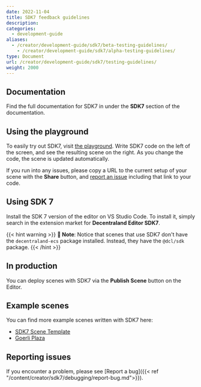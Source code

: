 ```yaml
---
date: 2022-11-04
title: SDK7 feedback guidelines
description:
categories:
  - development-guide
aliases:
  - /creator/development-guide/sdk7/beta-testing-guidelines/
	- /creator/development-guide/sdk7/alpha-testing-guidelines/
type: Document
url: /creator/development-guide/sdk7/testing-guidelines/
weight: 2000
---
```


## Documentation

Find the full documentation for SDK7 in under the **SDK7** section of the documentation.

## Using the playground

To easily try out SDK7, visit [the playground](https://playground.decentraland.org/). Write SDK7 code on the left of the screen, and see the resulting scene on the right. As you change the code, the scene is updated automatically.

If you run into any issues, please copy a URL to the current setup of your scene with the **Share** button, and [report an issue](#reporting-issues) including that link to your code.

## Using SDK 7

Install the SDK 7 version of the editor on VS Studio Code. To install it, simply search in the extension market for **Decentraland Editor SDK7**.

{{< hint warning >}}
**📔 Note**: Notice that scenes that use SDK7 don't have the `decentraland-ecs` package installed. Instead, they have the `@dcl/sdk` package.
{{< /hint >}}

## In production

You can deploy scenes with SDK7 via the **Publish Scene** button on the Editor.

## Example scenes

You can find more example scenes written with SDK7 here:

- [SDK7 Scene Template](https://github.com/decentraland/sdk7-scene-template)
- [Goerli Plaza](https://github.com/decentraland/sdk7-goerli-plaza)

<!-- ## Pending features

A couple of features are intended to be re-implemented in future releases following Data Oriented Programming principles. These for now are still exposed as legacy functions that are marked as deprecated.

- Functions to get player data, like `getUserData`, `getPlayersInScene`, or
- Functions to get data about the context, like `getDecentralandTime`, `getRealm`, `getPlatform`, `getPortableExperiencesLoaded`
- Observables for player events like `onEnterSceneObservable`, `onLeaveSceneObservable`, `onPlayerExpressionObservable`, `onPlayerClickedObservable`, `onPointerLockedStateChange`, `onIdleStateChangedObservable`, or `onProfileChanged`
- Observables for other events like `onSceneReadyObservable`, `onRealmChangedObservable`
- The MessageBus -->

## Reporting issues

If you encounter a problem, please see [Report a bug]({{< ref "/content/creator/sdk7/debugging/report-bug.md">}}).
